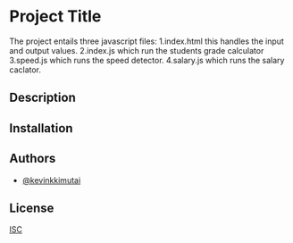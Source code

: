 
# Project Title

The project entails three javascript files: 
1.index.html this handles the input and output values.
2.index.js which run the students grade calculator
3.speed.js which runs the speed detector.
4.salary.js which runs the salary caclator.

## Description

## Installation


## Authors

- [@kevinkkimutai](https://www.github.com/kevinkkimutai)


## License

[ISC](https://choosealicense.com/licenses/isc/)
